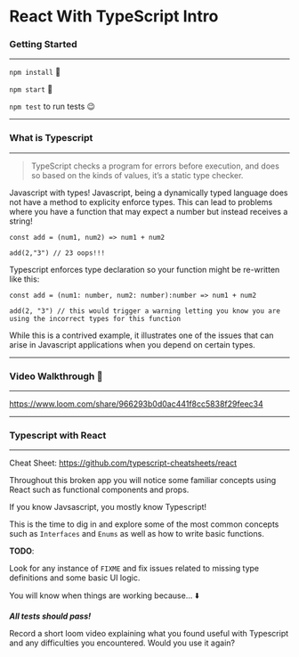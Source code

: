 # React With TypeScript Intro

### Getting Started

---

`npm install` 🏁

`npm start` 🚀

`npm test` to run tests 😉

---

### What is Typescript

---

> TypeScript checks a program for errors before execution, and does so based on the kinds of values, it’s a static type checker.

Javascript with types! Javascript, being a dynamically typed language does not have a method to explicity enforce types. This can lead to problems where you have a function that may expect a number but instead receives a string!

```
const add = (num1, num2) => num1 + num2

add(2,"3") // 23 oops!!!
```

Typescript enforces type declaration so your function might be re-written like this:

```
const add = (num1: number, num2: number):number => num1 + num2

add(2, "3") // this would trigger a warning letting you know you are using the incorrect types for this function
```

While this is a contrived example, it illustrates one of the issues that can arise in Javascript applications when you depend on certain types.

---

### Video Walkthrough 📼

---

https://www.loom.com/share/966293b0d0ac441f8cc5838f29feec34

---

### Typescript with React

---

Cheat Sheet: https://github.com/typescript-cheatsheets/react

Throughout this broken app you will notice some familiar concepts using React such as functional components and props.

If you know Javsascript, you mostly know Typescript!

This is the time to dig in and explore some of the most common concepts such as `Interfaces` and `Enums` as well as how to write basic functions.

**TODO**:

Look for any instance of `FIXME` and fix issues related to missing type definitions and some basic UI logic.

You will know when things are working because... ⬇️

**_All tests should pass!_**

Record a short loom video explaining what you found useful with Typescript and any difficulties you encountered. Would you use it again?
